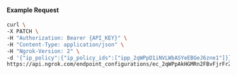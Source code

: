 <!-- Code generated for API Clients. DO NOT EDIT. -->

#### Example Request

```bash
curl \
-X PATCH \
-H "Authorization: Bearer {API_KEY}" \
-H "Content-Type: application/json" \
-H "Ngrok-Version: 2" \
-d '{"ip_policy":{"ip_policy_ids":["ipp_2qWPpD1iNVLWbASYeEBGeJ6zne1"]}}' \
https://api.ngrok.com/endpoint_configurations/ec_2qWPpAkHGMRn2FBvFjrFrZLhDi4
```
